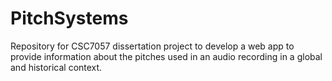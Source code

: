 # PitchSystems

Repository for CSC7057 dissertation project to develop a web app to provide information about the pitches used in an audio recording in a global and historical context.